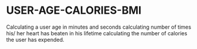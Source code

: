 # USER-AGE-CALORIES-BMI
Calculating a user age in minutes and seconds 
calculating number of times his/ her heart has beaten in his lifetime
calculating the number of calories the user has expended.
